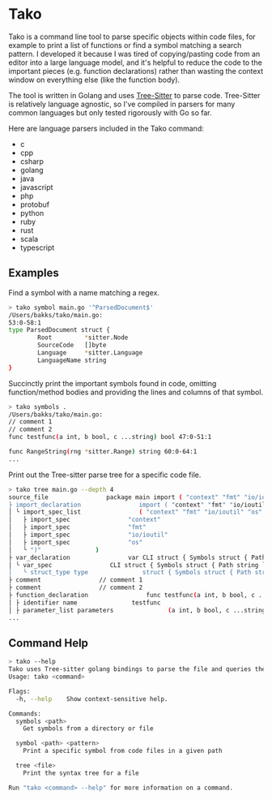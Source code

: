 # Tako

Tako is a command line tool to parse specific objects within code files, for
example to print a list of functions or find a symbol matching a search pattern.
I developed it because I was tired of copying/pasting code from an editor
into a large language model, and it's helpful to reduce the code to the important
pieces (e.g. function declarations) rather than wasting the context window on
everything else (like the function body).

The tool is written in Golang and uses [Tree-Sitter](https://tree-sitter.github.io)
to parse code. Tree-Sitter is relatively language agnostic, so I've compiled
in parsers for many common languages but only tested rigorously with Go so far.

Here are language parsers included in the Tako command:

-   c
-   cpp
-   csharp
-   golang
-   java
-   javascript
-   php
-   protobuf
-   python
-   ruby
-   rust
-   scala
-   typescript

## Examples

Find a symbol with a name matching a regex.

```bash
> tako symbol main.go '^ParsedDocument$'
/Users/bakks/tako/main.go:
53:0-58:1
type ParsedDocument struct {
        Root         *sitter.Node
        SourceCode   []byte
        Language     *sitter.Language
        LanguageName string
}
```

Succinctly print the important symbols found in code, omitting function/method
bodies and providing the lines and columns of that symbol.

```bash
> tako symbols .
/Users/bakks/tako/main.go:
// comment 1
// comment 2
func testfunc(a int, b bool, c ...string) bool 47:0-51:1

func RangeString(rng *sitter.Range) string 60:0-64:1
...
```

Print out the Tree-sitter parse tree for a specific code file.

```bash
> tako tree main.go --depth 4
source_file                package main import ( "context" "fmt" "io/ioutil" "os" "path/fi
├ import_declaration                import ( "context" "fmt" "io/ioutil" "os" "path/file
│ ╰ import_spec_list                ( "context" "fmt" "io/ioutil" "os" "path/filepath"
│   ├ import_spec                "context"
│   ├ import_spec                "fmt"
│   ├ import_spec                "io/ioutil"
│   ├ import_spec                "os"
│   ╰ ")"               )
├ var_declaration                var CLI struct { Symbols struct { Path string `arg:"" n
│ ╰ var_spec                CLI struct { Symbols struct { Path string `arg:"" name:"pa
│   ╰ struct_type type               struct { Symbols struct { Path string `arg:"" nam
├ comment                // comment 1
├ comment                // comment 2
├ function_declaration                func testfunc(a int, b bool, c ...string) bool { r
│ ├ identifier name               testfunc
│ ├ parameter_list parameters               (a int, b bool, c ...string)
...
```

## Command Help

```bash
> tako --help
Tako uses Tree-sitter golang bindings to parse the file and queries the parse tree to discover the useful symbols.
Usage: tako <command>

Flags:
  -h, --help    Show context-sensitive help.

Commands:
  symbols <path>
    Get symbols from a directory or file

  symbol <path> <pattern>
    Print a specific symbol from code files in a given path

  tree <file>
    Print the syntax tree for a file

Run "tako <command> --help" for more information on a command.
```
